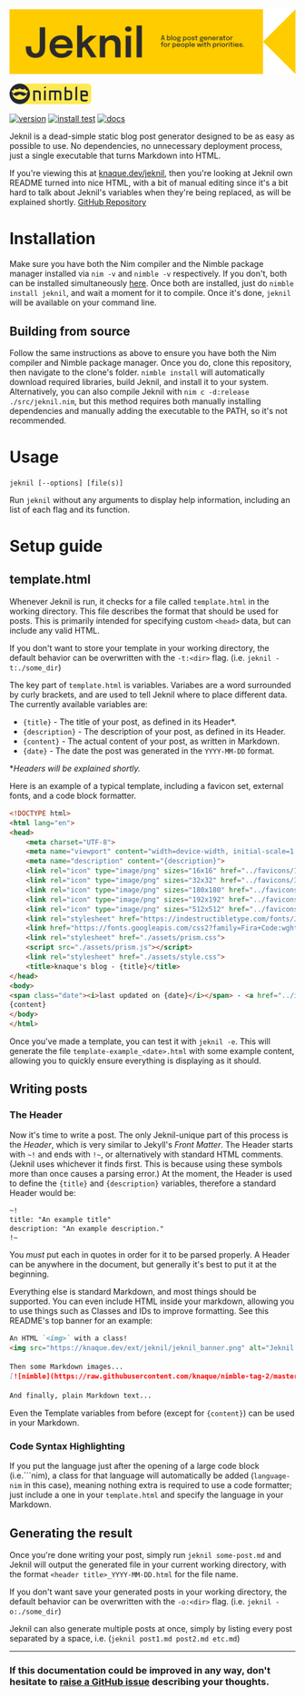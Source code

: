 <!--
title: "Jeknil's README"
description: "Everything you need to know to get started with Jeknil."
-->

<img src="./assets/jeknil_banner.png" alt="Jeknil Banner" title="Jeknil Banner" class="banner"/>

[![nimble](https://raw.githubusercontent.com/knaque/nimble-tag-2/master/nimble-tag-2.png)](https://github.com/knaque/nimble-tag-2)

[![version](https://nimble.directory/ci/badges/jeknil/version.svg)](https://nimble.directory/pkg/jeknil)
[![install test](https://nimble.directory/ci/badges/jeknil/nimdevel/status.svg)](https://github.com/Knaque/jeknil)
[![docs](https://nimble.directory/ci/badges/jeknil/nimdevel/docstatus.svg)](https://knaque.dev/jeknil/index.html)


Jeknil is a dead-simple static blog post generator designed to be as easy as
possible to use. No dependencies, no unnecessary deployment process, just a
single executable that turns Markdown into HTML.

If you're viewing this at [knaque.dev/jeknil](https://knaque.dev/jeknil), then
you're looking at Jeknil own README turned into nice HTML, with a bit of manual
editing since it's a bit hard to talk about Jeknil's variables when they're
being replaced, as will be explained shortly.
[GitHub Repository](https://github.com/knaque/jeknil)

# Installation
Make sure you have both the Nim compiler and the Nimble package manager
installed via `nim -v` and `nimble -v` respectively. If you don't, both can be
installed simultaneously [here](https://nim-lang.org/install.html). Once both
are installed, just do `nimble install jeknil`, and wait a moment for it to
compile. Once it's done, `jeknil` will be available on your command line.

## Building from source
Follow the same instructions as above to ensure you have both the Nim compiler 
and Nimble package manager. Once you do, clone this repository, then
navigate to the clone's folder. `nimble install` will automatically download
required libraries, build Jeknil, and install it to your system. Alternatively,
you can also compile Jeknil with `nim c -d:release ./src/jeknil.nim`, but this
method requires both manually installing dependencies and manually adding the
executable to the PATH, so it's not recommended.


# Usage
`jeknil [--options] [file(s)]`

Run `jeknil` without any arguments to display help information, including an
list of each flag and its function.


# Setup guide

## template.html

Whenever Jeknil is run, it checks for a file called `template.html` in the
working directory. This file describes the format that should be used for posts.
This is primarily intended for specifying custom `<head>` data, but can include
any valid HTML.

If you don't want to store your template in your working directory, the default
behavior can be overwritten with the `-t:<dir>` flag.
(i.e. `jeknil -t:./some_dir`)

The key part of `template.html` is variables. Variabes are a word surrounded by
curly brackets, and are used to tell Jeknil where to place different data.
The currently available variables are:
- `{title}` - The title of your post, as defined in its Header*.
- `{description}` - The description of your post, as defined in its Header.
- `{content}` - The actual content of your post, as written in Markdown.
- `{date}` - The date the post was generated in the `YYYY-MM-DD` format.

**Headers will be explained shortly.*

Here is an example of a typical template, including a favicon set, external
fonts, and a code block formatter.
```html
<!DOCTYPE html>
<html lang="en">
<head>
    <meta charset="UTF-8">
    <meta name="viewport" content="width=device-width, initial-scale=1.0">
    <meta name="description" content="{description}">
    <link rel="icon" type="image/png" sizes="16x16" href="../favicons/16.png">
    <link rel="icon" type="image/png" sizes="32x32" href="../favicons/32.png">
    <link rel="icon" type="image/png" sizes="180x180" href="../favicons/180.png">
    <link rel="icon" type="image/png" sizes="192x192" href="../favicons/192.png">
    <link rel="icon" type="image/png" sizes="512x512" href="../favicons/512.png">
    <link rel="stylesheet" href="https://indestructibletype.com/fonts/Jost.css" type="text/css" charset="utf-8" />
    <link href="https://fonts.googleapis.com/css2?family=Fira+Code:wght@300;400;500;600;700&display=swap" rel="stylesheet"> 
    <link rel="stylesheet" href="./assets/prism.css">
    <script src="./assets/prism.js"></script>
    <link rel="stylesheet" href="./assets/style.css">
    <title>knaque's blog - {title}</title>
</head>
<body>
<span class="date"><i>last updated on {date}</i></span> - <a href="../index.html">homepage</a>
{content}
</body>
</html>
```

Once you've made a template, you can test it with `jeknil -e`. This will
generate the file `template-example_<date>.html` with some example content, allowing you
to quickly ensure everything is displaying as it should.

## Writing posts

### The Header

Now it's time to write a post. The only Jeknil-unique part of this process is
the *Header*, which is very similar to Jekyll's *Front Matter*. The Header
starts with `~!` and ends with `!~`, or alternatively with standard HTML
comments. (Jeknil uses whichever it finds first. This is because using these
symbols more than once causes a parsing error.) At the moment, the Header is
used to define the `{title}` and `{description}` variables, therefore a standard
Header would be:

```
~!
title: "An example title"
description: "An example description."
!~
```

You *must* put each in quotes in order for it to be parsed properly. A Header
can be anywhere in the document, but generally it's best to put it at the
beginning.

Everything else is standard Markdown, and most things should be supported. You
can even include HTML inside your markdown, allowing you to use things such
as Classes and IDs to improve formatting. See this README's top banner for an
example:

```markdown
An HTML `<img>` with a class!
<img src="https://knaque.dev/ext/jeknil/jeknil_banner.png" alt="Jeknil Banner" title="Jeknil Banner" class="banner"/>

Then some Markdown images...
[![nimble](https://raw.githubusercontent.com/knaque/nimble-tag-2/master/nimble-tag-2.png)](https://github.com/knaque/nimble-tag-2)

And finally, plain Markdown text...
```

Even the Template variables from before (except for `{content}`) can be used in
your Markdown.

### Code Syntax Highlighting

If you put the language just after the opening of a large code block
(i.e.```nim), a class for that language will automatically be added
(`language-nim` in this case), meaning nothing extra is required to use a code
formatter; just include a one in your `template.html` and specify the language
in your Markdown.

## Generating the result

Once you're done writing your post, simply run `jeknil some-post.md` and Jeknil
will output the generated file in your current working directory, with the
format `<header title>_YYYY-MM-DD.html` for the file name.

If you don't want save your generated posts in your working directory, the
default behavior can be overwritten with the `-o:<dir>` flag.
(i.e. `jeknil -o:./some_dir`)

Jeknil can also generate multiple posts at once, simply by listing every post
separated by a space, i.e. (`jeknil post1.md post2.md etc.md`)

---

### If this documentation could be improved in any way, don't hesitate to [raise a GitHub issue](https://github.com/Knaque/jeknil/issues/new) describing your thoughts.